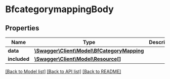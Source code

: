 # BfcategorymappingBody

## Properties
Name | Type | Description | Notes
------------ | ------------- | ------------- | -------------
**data** | [**\Swagger\Client\Model\BfCategoryMapping**](BfCategoryMapping.md) |  | [optional] 
**included** | [**\Swagger\Client\Model\Resource[]**](Resource.md) |  | [optional] 

[[Back to Model list]](../../README.md#documentation-for-models) [[Back to API list]](../../README.md#documentation-for-api-endpoints) [[Back to README]](../../README.md)


